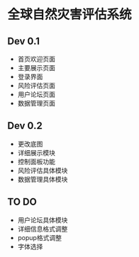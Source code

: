 # 全球自然灾害评估系统

## Dev 0.1

* 首页欢迎页面
* 主要展示页面
* 登录界面
* 风险评估页面
* 用户论坛页面
* 数据管理页面

## Dev 0.2

* 更改底图
* 详细展示模块
* 控制面板功能
* 风险评估具体模块
* 数据管理具体模块

## TO DO

* 用户论坛具体模块
* 详细信息格式调整
* popup格式调整
* 字体选择